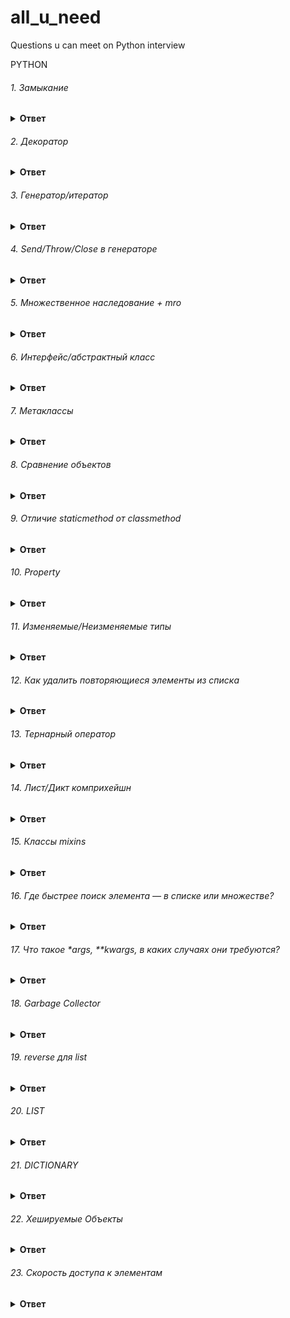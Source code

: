 # all_u_need
Questions u can meet on Python interview

PYTHON

###### 1. Замыкание

<details><summary><b>Ответ</b></summary>
<p>

#### Ответ:
  <p>
Замыкание (closure), это такая функция, которая ссылается на локальные переменные (использует их в своём теле) в области видимости, в котток я орой она была создана. Этим замыкание отличается от обычной функции, которая может использовать только свои аргументы и глобальные переменные.
  </p>
def mul(a):
  def helper(b):
    return a * b
  return helper
  <p>
<b> Local </b>
  
Эту область видимости имеют переменные, которые создаются и используются внутри функций.

<b> Enclosing</b> 
  
Суть данной области видимости в том, что внутри функции могут быть вложенные функции и локальные переменные, так вот локальная переменная функции для ее вложенной функции находится в enclosing области видимости.

<b> Global</b> 

Переменные области видимости global – это глобальные переменные уровня модуля

<b> Built-in</b> 

Уровень Python интерпретатора. В рамках этой области видимости находятся функции open, len и т.п., также туда входят исключения. Эти сущности доступны в любом модуле Python и не требуют предварительного импорта. Built-in – это максимально широкая область видимости.
</p>
</p>
</details>


###### 2. Декоратор

<details><summary><b>Ответ</b></summary>
<p>

#### Ответ:
Декораторы — это, по сути, "обёртки", которые дают нам возможность изменить поведение функции, не изменяя её код.
Декоратор:

      def wraper(func):
          def wrapper():
              print('1')
              func()
              print('3')
          return wrapper

      @wraper
      def decorated_func():
          print('2')


      Декоратор с параметром:
      def parametr_decorator(param: str):
          def decorator(func):
              def new_func():
                  print('1')
                  func()
                  print('3')
              return new_func
          print(param)
          return decorator


      @parametr_decorator('parametr')
      def decorated():
          print('2')

</p>
</details>

###### 3. Генератор/итератор

<details><summary><b>Ответ</b></summary>
<p>

#### Ответ:

</p>
</details>

###### 4. Send/Throw/Close в генераторе

<details><summary><b>Ответ</b></summary>
<p>

#### Ответ:

</p>
</details>

###### 5. Множественное наследование + mro

<details><summary><b>Ответ</b></summary>
<p>

#### Ответ:

</p>
</details>

###### 6. Интерфейс/абстрактный класс

<details><summary><b>Ответ</b></summary>
<p>

#### Ответ:

</p>
</details>

###### 7. Метаклассы

<details><summary><b>Ответ</b></summary>
<p>

#### Ответ:

</p>
</details>

###### 8. Сравнение объектов

<details><summary><b>Ответ</b></summary>
<p>

#### Ответ:

</p>
</details>

###### 9. Отличие staticmethod от classmethod

<details><summary><b>Ответ</b></summary>
<p>

#### Ответ:

</p>
</details>

###### 10. Property

<details><summary><b>Ответ</b></summary>
<p>

#### Ответ:

</p>
</details>

###### 11. Изменяемые/Неизменяемые типы

<details><summary><b>Ответ</b></summary>
<p>

#### Ответ:

</p>
</details>

###### 12. Как удалить повторяющиеся элементы из списка

<details><summary><b>Ответ</b></summary>
<p>

#### Ответ:

</p>
</details>

###### 13. Тернарный оператор

<details><summary><b>Ответ</b></summary>
<p>

#### Ответ:

</p>
</details>


###### 14. Лист/Дикт комприхейшн

<details><summary><b>Ответ</b></summary>
<p>

#### Ответ:

</p>
</details>

###### 15. Классы mixins

<details><summary><b>Ответ</b></summary>
<p>

#### Ответ:

</p>
</details>

###### 16. Где быстрее поиск элемента — в списке или множестве?

<details><summary><b>Ответ</b></summary>
<p>

#### Ответ:

Во множестве, потому что множество работает как словарь. Значение ищется по хешу ключа. Вычисление хеша и сопоставление адреса – операции постоянной сложности, поэтому принято говорить, что поиск в словаре равен O(1).

Исключение работает только для очень маленьких списков длиной до 5 элементов. В этом случае интерпретатору будет быстрей пробежаться по списку, чем считать хеш.

</p>
</details>

###### 17. Что такое *args, **kwargs, в каких случаях они требуются?

<details><summary><b>Ответ</b></summary>
<p>

#### Ответ:

Выражения *args и ** kwargs объявляют в сигнатуре функции. Они означают, что внутри функции будут доступны переменные с именами args и kwargs (без звездочек). Можно использовать другие имена, но это считается дурным тоном.

args – это кортеж, который накапливает позиционные аргументы. kwargs – словарь позиционных аргументов, где ключ – имя параметра, значение – значение параметра.

Важно: если в функцию не передано никаких параметров, переменные будут соответственно равны пустому кортежу и пустому словарю, а не None.
</p>
</details>

###### 18. Garbage Collector

<details><summary><b>Ответ</b></summary>
<p>

#### Ответ:
Python управляет объектами с помощью подсчета ссылок. Это означает, что диспетчер памяти отслеживает количество ссылок на каждый объект в программе. Когда счетчик ссылок объекта падает до нуля, что означает, что объект больше не используется, сборщик мусора (часть диспетчера памяти) автоматически освобождает память от этого конкретного объекта.

</p>
</details>

###### 19. reverse для list

<details><summary><b>Ответ</b></summary>
<p>

#### Ответ:
txt = "Hello World"[::-1]

</p>
</details>

###### 20. LIST

<details><summary><b>Ответ</b></summary>
<p>

#### Ответ:
Объект списка в CPython представлен нижеследующей структурой в C.

    typedef struct {
        PyObject_VAR_HEAD
        PyObject **ob_item;
        Py_ssize_t allocated;
    } PyListObject;
    
  PyObject_VAR_HEAD – заголовок;
  ob_item – массив указателей на элементы списка;
  allocated – количество выделенной памяти под элементы списка;

Объект списка хранит указатели на объекты, а не на сами объекты

</p>
</details>


###### 21. DICTIONARY

<details><summary><b>Ответ</b></summary>
<p>

#### Ответ:
Словари в Python реализуются с помощью хэш-таблиц. Они представляют собой массивы, индексы которых вычисляются с помощью хэш-функций. Цель хэш-функции – равномерно распределить ключи в массиве. Хорошая хэш-функция минимизирует количество коллизий, т.е. вероятность того, что разные ключи будут иметь один хэш. В Python нет такого рода хэш-функций. Его наиболее важные хэш-функции (для строк и целочисленных значений) выдают похожие значения в общих случаях

Для хранения записи в словаре используется следующая структура C: пара ключ/значение. Хранятся хэш, ключ и значение. PyObject является базовым классом для объектов в Python.

    typedef struct {
        Py_ssize_t me_hash;
        PyObject *me_key;
        PyObject *me_value;
    } PyDictEntry;

Ключами словаря могут являться только объекты, поддерживающие хеширование. Таким образом, использовать в качестве ключей списки, словари и другие изменяемые типы не получится.

Если в словарь будут добавлены несколько значений с одним и тем же ключом, словарь сохранит последнее.
</p>
</details>

###### 22. Хешируемые Объекты

<details><summary><b>Ответ</b></summary>
<p>

#### Ответ:
Объект является хешируемым, если у него есть хеш-значение, которое никогда не изменяется в течение его времени жизни (ему нужен __hash__()метод), и его можно сравнить с другими объектами (ему нужен метод __eq__()или __cmp__()). Хэшируемые объекты, которые сравниваются равными, должны иметь одинаковое хеш-значение.

Hashability делает объект пригодным для использования в качестве ключа словаря и члена набора, потому что эти структуры данных используют значение хеша внутри.

Все неизменяемые встроенные объекты Python являются хэшируемыми, в то время как нет изменяемых контейнеров (таких как списки или словари). Объекты, которые являются экземплярами пользовательских классов, по умолчанию могут быть хэшируемыми;

для того, чтобы класс был идентифицирован как изменяемый достаточно чтобы его собственная реализация __hash__() возвращала None - это будет "сигналом" для интерпретатора, что такой класс нельзя использовать в качестве ключа для словарей. 
</p>
</details>


###### 23. Скорость доступа к элементам

<details><summary><b>Ответ</b></summary>
<p>

#### Ответ:
СПИСОК:
Вставка: O(n).
Получение элемента: O(1).
Удаление элемента: O(n).
Проход: O(n).
Получение длины: O(1).

СЛОВАРЬ:
Получение элемента: O(1).
Установка элемента: O(1).
Удаление элемента: O(1).
Проход по словарю: O(n).
</p>
</details>
